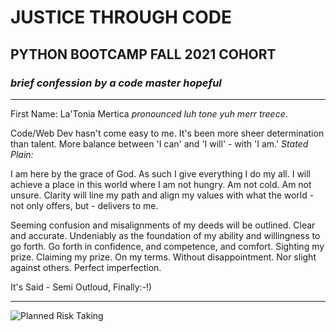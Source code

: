 # **JUSTICE THROUGH CODE**
## **PYTHON BOOTCAMP FALL 2021 COHORT**

### *brief confession by a code master hopeful*
---
First Name: La'Tonia Mertica *pronounced luh tone yuh merr treece*.

Code/Web Dev hasn't come easy to me. It's been more sheer determination than talent. More balance between 'I can' and 'I will' - with 'I am.' *Stated Plain:*

I am here by the grace of God. As such I give everything I do my all. I will achieve a place in this world where I am not hungry. Am not cold. Am not unsure. Clarity will line my path and align my values with what the world - not only offers, but - delivers to me.

Seeming confusion and misalignments of my deeds will be outlined. Clear and accurate. Undeniably as the foundation of my ability and willingness to go forth. Go forth in confidence, and competence, and comfort. Sighting my prize. Claiming my prize. On my terms. Without disappointment. Nor slight against others. Perfect imperfection.

It's Said - Semi Outloud, Finally:-!)

---


[//]: # (GIF CODE THAT SHOULD WORK IN MARKDOWN)
![Planned Risk Taking](https://media.giphy.com/media/dZ43ndzZwamqV3uI9e/giphy.gif)